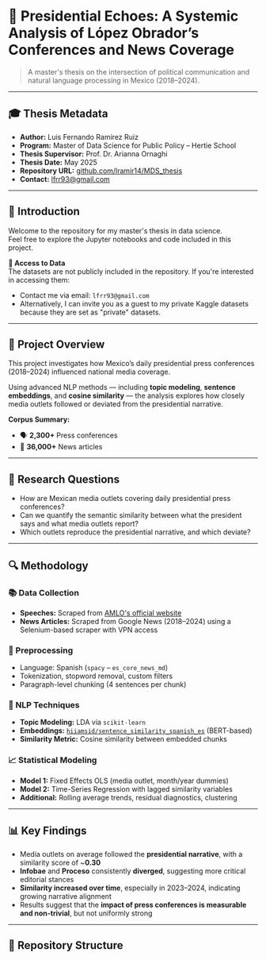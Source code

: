 # 📢 Presidential Echoes: A Systemic Analysis of López Obrador’s Conferences and News Coverage

> A master's thesis on the intersection of political communication and natural language processing in Mexico (2018–2024).

---

## 🎓 Thesis Metadata

- **Author:** Luis Fernando Ramírez Ruiz  
- **Program:** Master of Data Science for Public Policy – Hertie School  
- **Thesis Supervisor:** Prof. Dr. Arianna Ornaghi  
- **Thesis Date:** May 2025  
- **Repository URL:** [github.com/lramir14/MDS_thesis](https://github.com/lramir14/MDS_thesis)  
- **Contact:** lfrr93@gmail.com  

---

## 🧭 Introduction

Welcome to the repository for my master's thesis in data science.  
Feel free to explore the Jupyter notebooks and code included in this project.

**📩 Access to Data**  
The datasets are not publicly included in the repository. If you're interested in accessing them:

- Contact me via email: `lfrr93@gmail.com`
- Alternatively, I can invite you as a guest to my private Kaggle datasets because they are set as "private" datasets. 

---

## 📝 Project Overview

This project investigates how Mexico’s daily presidential press conferences (2018–2024) influenced national media coverage.

Using advanced NLP methods — including **topic modeling**, **sentence embeddings**, and **cosine similarity** — the analysis explores how closely media outlets followed or deviated from the presidential narrative.

**Corpus Summary:**

- 🗣 **2,300+** Press conferences  
- 📰 **36,000+** News articles  

---

## 📌 Research Questions

- How are Mexican media outlets covering daily presidential press conferences?
- Can we quantify the semantic similarity between what the president says and what media outlets report?
- Which outlets reproduce the presidential narrative, and which deviate?

---

## 🔍 Methodology

### 📚 Data Collection

- **Speeches:** Scraped from [AMLO's official website](https://amlo.presidente.gob.mx/secciones/version-estenografica/)
- **News Articles:** Scraped from Google News (2018–2024) using a Selenium-based scraper with VPN access

### 🧹 Preprocessing

- Language: Spanish (`spacy` – `es_core_news_md`)
- Tokenization, stopword removal, custom filters
- Paragraph-level chunking (4 sentences per chunk)

### 🧠 NLP Techniques

- **Topic Modeling:** LDA via `scikit-learn`
- **Embeddings:** [`hiiamsid/sentence_similarity_spanish_es`](https://huggingface.co/hiiamsid/sentence_similarity_spanish_es) (BERT-based)
- **Similarity Metric:** Cosine similarity between embedded chunks

### 📈 Statistical Modeling

- **Model 1:** Fixed Effects OLS (media outlet, month/year dummies)
- **Model 2:** Time-Series Regression with lagged similarity variables
- **Additional:** Rolling average trends, residual diagnostics, clustering

---

## 📊 Key Findings

- Media outlets on average followed the **presidential narrative**, with a similarity score of ~**0.30**
- **Infobae** and **Proceso** consistently **diverged**, suggesting more critical editorial stances
- **Similarity increased over time**, especially in 2023–2024, indicating growing narrative alignment
- Results suggest that the **impact of press conferences is measurable and non-trivial**, but not uniformly strong

---

## 📁 Repository Structure

